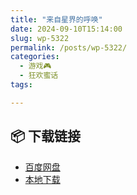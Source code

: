 ```yaml
---
title: "来自星界的呼唤"
date: 2024-09-10T15:14:00
slug: wp-5322
permalink: /posts/wp-5322/
categories:
  - 游戏🎮
  - 狂欢蜜话
tags:

---
```




## 📦 下载链接
- [百度网盘](https://blziyuan21.com/pay-download/5322?key=d3f1e21c95&down_id=0)
- [本地下载](https://blziyuan21.com/pay-download/5322?key=d3f1e21c95&down_id=1)

